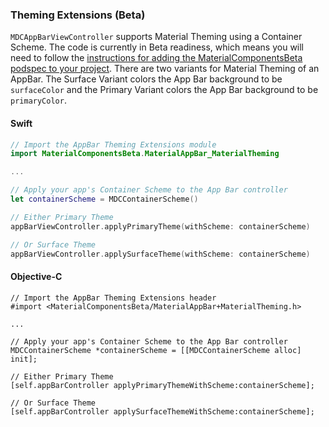 ### Theming Extensions (Beta)

`MDCAppBarViewController` supports Material Theming using a Container Scheme. The code is currently
in Beta readiness, which means you will need to follow the [instructions for adding the
MaterialComponentsBeta podspec to your
project](https://github.com/material-components/material-components-ios/blob/73bdc03c2bd2abd032b0b69f05cd76928361aa37/contributing/beta_components.md#beta-program-for-components).
There are two variants for Material Theming of an AppBar.  The Surface Variant colors the App Bar
background to be `surfaceColor` and the Primary Variant colors the App Bar background to be
`primaryColor`.

<!--<div class="material-code-render" markdown="1">-->

#### Swift

```swift
// Import the AppBar Theming Extensions module
import MaterialComponentsBeta.MaterialAppBar_MaterialTheming

...

// Apply your app's Container Scheme to the App Bar controller
let containerScheme = MDCContainerScheme()

// Either Primary Theme
appBarViewController.applyPrimaryTheme(withScheme: containerScheme)

// Or Surface Theme
appBarViewController.applySurfaceTheme(withScheme: containerScheme)
```

#### Objective-C

```objc
// Import the AppBar Theming Extensions header
#import <MaterialComponentsBeta/MaterialAppBar+MaterialTheming.h>

...

// Apply your app's Container Scheme to the App Bar controller
MDCContainerScheme *containerScheme = [[MDCContainerScheme alloc] init];

// Either Primary Theme
[self.appBarController applyPrimaryThemeWithScheme:containerScheme];

// Or Surface Theme
[self.appBarController applySurfaceThemeWithScheme:containerScheme];
```

